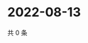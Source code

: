 # 2022-08-13

共 0 条

<!-- BEGIN WEIBO -->
<!-- 最后更新时间 Sat Aug 13 2022 02:19:30 GMT+0800 (China Standard Time) -->

<!-- END WEIBO -->

